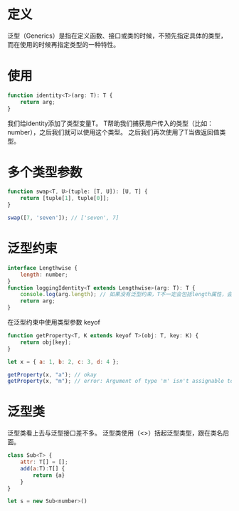 # 定义
泛型（Generics）是指在定义函数、接口或类的时候，不预先指定具体的类型，而在使用的时候再指定类型的一种特性。

# 使用
```javascript
function identity<T>(arg: T): T {
    return arg;
}
```
我们给identity添加了类型变量T。 T帮助我们捕获用户传入的类型（比如：number），之后我们就可以使用这个类型。 之后我们再次使用了T当做返回值类型。

# 多个类型参数
```javascript
function swap<T, U>(tuple: [T, U]): [U, T] {
    return [tuple[1], tuple[0]];
}

swap([7, 'seven']); // ['seven', 7]
```

# 泛型约束
```javascript
interface Lengthwise {
    length: number;
}
function loggingIdentity<T extends Lengthwise>(arg: T): T {
    console.log(arg.length); // 如果没有泛型约束，T不一定会包括length属性，会报错
    return arg;
}
```
在泛型约束中使用类型参数 keyof
```javascript
function getProperty<T, K extends keyof T>(obj: T, key: K) {
    return obj[key];
}

let x = { a: 1, b: 2, c: 3, d: 4 };

getProperty(x, "a"); // okay
getProperty(x, "m"); // error: Argument of type 'm' isn't assignable to 'a' | 'b' | 'c' | 'd'.
```
 
# 泛型类
泛型类看上去与泛型接口差不多。 泛型类使用（<>）括起泛型类型，跟在类名后面。
```javascript
class Sub<T> {
    attr: T[] = [];
    add(a:T):T[] {
        return {a}
    }
}

let s = new Sub<number>()

```